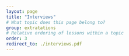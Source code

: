 ```yaml
---
layout: page
title: "Interviews"
# What topic does this page belong to?
group: extratations
# Relative ordering of lessons within a topic
order: 3
redirect_to: ./interviews.pdf
---
```

